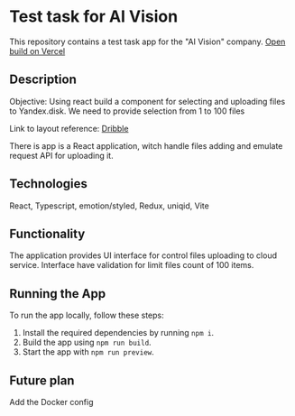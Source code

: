 # Test task for AI Vision

This repository contains a test task app for the "AI Vision" company.
[Open build on Vercel](https://ai-vision-test.vercel.app/)

## Description
Objective: Using react build a component for selecting and uploading files to Yandex.disk.
We need to provide selection from 1 to 100 files


Link to layout reference: [Dribble](https://dribbble.com/shots/7193229-File-Upload-DailyUI-day031)


There is app is a React application, witch handle files adding and emulate request API for uploading it.

## Technologies

React, Typescript, emotion/styled, Redux, uniqid, Vite

## Functionality

The application provides UI interface for control files uploading to cloud service.
Interface have validation for limit files count of 100 items.

## Running the App

To run the app locally, follow these steps:

1.  Install the required dependencies by running `npm i`.
2.  Build the app using `npm run build`.
3.  Start the app with `npm run preview`.

## Future plan
Add the Docker config
